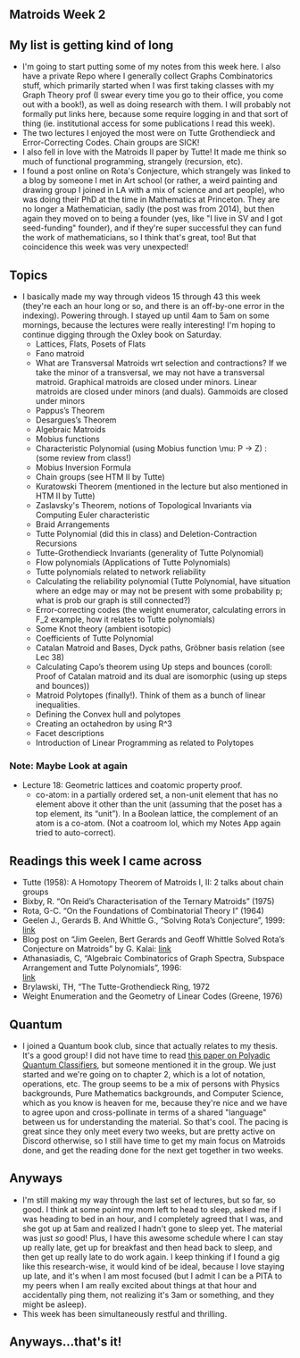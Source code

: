 ## Matroids Week 2

## My list is getting kind of long
- I'm going to start putting some of my notes from this week here. I also have a private Repo where I generally collect Graphs Combinatorics stuff,
which primarily started when I was first taking classes with my Graph Theory prof 
(I swear every time you go to their office, you come out with a book!), as well as doing research with them. I will probably not formally put
links here, because some require logging in and that sort of thing (ie. institutional access for some publications I read this week).
- The two lectures I enjoyed the most were on Tutte Grothendieck and Error-Correcting Codes. Chain groups are SICK! 
- I also fell in love with the Matroids II paper by Tutte! It made me think so much of functional programming, strangely (recursion, etc).
- I found a post online on Rota's Conjecture, which strangely was linked to a blog by someone I met in Art school (or rather, a weird painting and drawing
group I joined in LA with a mix of science and art people), who was doing their PhD at the time
in Mathematics at Princeton. They are no longer a Mathematician, sadly (the post was from 2014), but then again they moved
on to being a founder (yes, like "I live in SV and I got seed-funding" founder), and if they're super successful they can fund the work of mathematicians, so I think that's great, too! 
But that coincidence this week was very unexpected!

## Topics
- I basically made my way through videos 15 through 43 this week (they're each an hour long or so, and there is an off-by-one error in the indexing). Powering through. I stayed up until 4am to 5am on some mornings, because the lectures
were really interesting! I'm hoping to continue digging through the Oxley book on Saturday.
  - Lattices, Flats, Posets of Flats
  - Fano matroid
  - What are Transversal Matroids wrt selection and contractions? If we take the minor of a transversal, we may not have a transversal matroid.
  Graphical matroids are closed under minors. Linear matroids are closed under minors (and duals). Gammoids are closed under minors
  - Pappus’s Theorem
  - Desargues’s Theorem
  - Algebraic Matroids
  - Mobius functions
  - Characteristic Polynomial (using Mobius function \mu: P -> Z) : (some review from class!)
  - Mobius Inversion Formula
  - Chain groups (see HTM II by Tutte)
  - Kuratowski Theorem (mentioned in the lecture but also mentioned in HTM II by Tutte)
  - Zaslavsky's Theorem, notions of Topological Invariants via Computing Euler characteristic
  - Braid Arrangements
  - Tutte Polynomial (did this in class) and Deletion-Contraction Recursions
  - Tutte-Grothendieck Invariants (generality of Tutte Polynomial)
  - Flow polynomials (Applications of Tutte Polynomials)
  - Tutte polynomials related to network reliability
  - Calculating the reliability polynomial (Tutte Polynomial, have situation where an edge may or may not be present with some probability p; what is prob our graph is still connected?)
  - Error-correcting codes (the weight enumerator, calculating errors in F_2 example, how it relates to Tutte polynomials)
  - Some Knot theory (ambient isotopic)
  - Coefficients of Tutte Polynomial
  - Catalan Matroid and Bases, Dyck paths, Gröbner basis relation (see Lec 38)
  - Calculating Capo’s theorem using Up steps and bounces (coroll: Proof of Catalan matroid and its dual are isomorphic (using up steps and bounces))
  - Matroid Polytopes (finally!). Think of them as a bunch of linear inequalities.
  - Defining the Convex hull and polytopes
  - Creating an octahedron by using R^3
  - Facet descriptions
  - Introduction of Linear Programming as related to Polytopes

### Note: Maybe Look at again
- Lecture 18: Geometric lattices and coatomic property proof.
  - co-atom: in a partially ordered set, a non-unit element that has no element above it other than the unit (assuming that the poset has a top element,
  its “unit”). In a Boolean lattice, the complement of an atom is a co-atom. (Not a coatroom lol, which my Notes App again tried to auto-correct).

## Readings this week I came across
- Tutte (1958): A Homotopy Theorem of Matroids I, II: 2 talks about chain groups
- Bixby, R. “On Reid’s Characterisation of the Ternary Matroids” (1975)
- Rota, G-C. “On the Foundations of Combinatorial Theory I” (1964)
- Geelen J., Gerards B. And Whittle G., “Solving Rota’s Conjecture”, 1999: [link](https://www.ams.org/notices/201407/rnoti-p736.pdf)
- Blog post on “Jim Geelen, Bert Gerards and Geoff Whittle Solved Rota’s Conjecture on Matroids” by G. Kalai: 
[link](https://gilkalai.wordpress.com/2014/08/08/jim-geelen-bert-gerards-and-geo%EF%AC%80-whittle-solved-rotas-conjecture-on-matroids/)
- Athanasiadis, C, “Algebraic Combinatorics of Graph Spectra, Subspace Arrangement and Tutte Polynomials”, 1996:  
[link](https://dspace.mit.edu/bitstream/handle/1721.1/38401/36023169-MIT.pdf?sequence=2)
- Brylawski, TH, “The Tutte-Grothendieck Ring, 1972
- Weight Enumeration and the Geometry of Linear Codes (Greene, 1976)

## Quantum
- I joined a Quantum book club, since that actually relates to my thesis. It's a good group! I did not have time to read 
[this paper on Polyadic Quantum Classifiers](https://arxiv.org/pdf/2007.14044.pdf), but someone mentioned it in the group. We just started and we're going on to chapter 2, which is a lot of notation, operations, etc. The group
seems to be a mix of persons with Physics backgrounds, Pure Mathematics backgrounds, and Computer Science, which as you know is heaven for me, because
they're nice and we have to agree upon and cross-pollinate in terms of a shared "language" between us for understanding the material. So that's cool.
The pacing is great since they only meet every two weeks, but are pretty active on Discord otherwise, so I still have time to get my main focus on Matroids
done, and get the reading done for the next get together in two weeks.

## Anyways
- I'm still making my way through the last set of lectures, but so far, so good. I think at some point my mom left to head to sleep, asked me if I was
heading to bed in an hour, and I completely agreed that I was, and she got up at 5am and realized I hadn't gone to sleep yet. The material was just *so*
good! Plus, I have this awesome schedule where I can stay up really late, get up for breakfast and then head back to sleep, and then get up really late
to do work again. I keep thinking if I found a gig like this research-wise, it would kind of be ideal, because I love staying up late, and it's when I
am most focused (but I admit I can be a PITA to my peers when I am really excited about things at that hour and accidentally ping them, not realizing
it's 3am or something, and they might be asleep).
- This week has been simultaneously restful and thrilling.

## Anyways...that's it!

